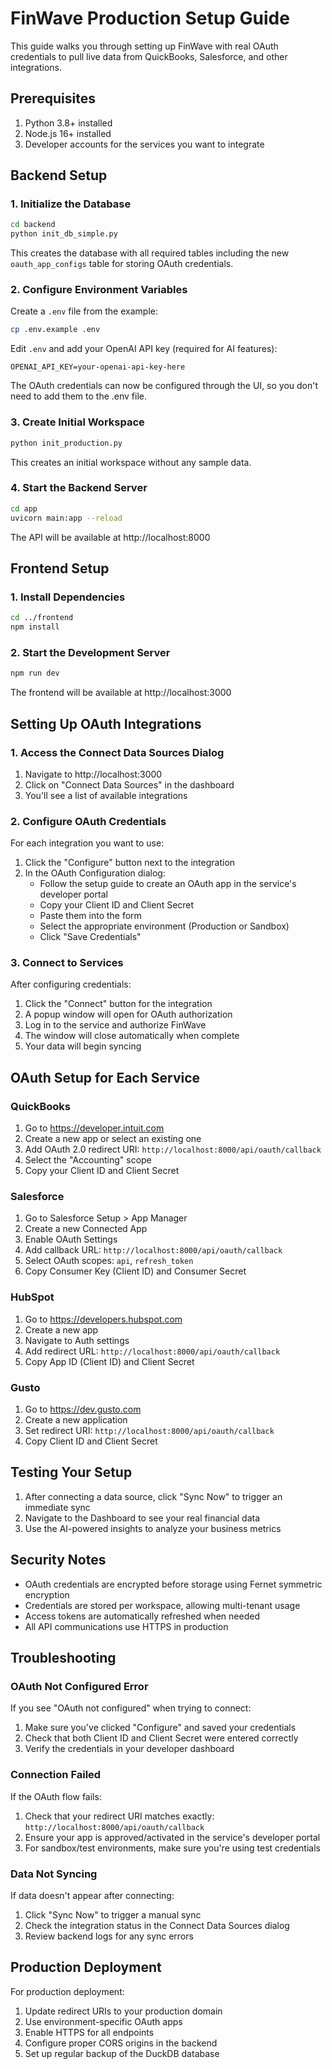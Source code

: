 # FinWave Production Setup Guide

This guide walks you through setting up FinWave with real OAuth credentials to pull live data from QuickBooks, Salesforce, and other integrations.

## Prerequisites

1. Python 3.8+ installed
2. Node.js 16+ installed
3. Developer accounts for the services you want to integrate

## Backend Setup

### 1. Initialize the Database

```bash
cd backend
python init_db_simple.py
```

This creates the database with all required tables including the new `oauth_app_configs` table for storing OAuth credentials.

### 2. Configure Environment Variables

Create a `.env` file from the example:

```bash
cp .env.example .env
```

Edit `.env` and add your OpenAI API key (required for AI features):

```
OPENAI_API_KEY=your-openai-api-key-here
```

The OAuth credentials can now be configured through the UI, so you don't need to add them to the .env file.

### 3. Create Initial Workspace

```bash
python init_production.py
```

This creates an initial workspace without any sample data.

### 4. Start the Backend Server

```bash
cd app
uvicorn main:app --reload
```

The API will be available at http://localhost:8000

## Frontend Setup

### 1. Install Dependencies

```bash
cd ../frontend
npm install
```

### 2. Start the Development Server

```bash
npm run dev
```

The frontend will be available at http://localhost:3000

## Setting Up OAuth Integrations

### 1. Access the Connect Data Sources Dialog

1. Navigate to http://localhost:3000
2. Click on "Connect Data Sources" in the dashboard
3. You'll see a list of available integrations

### 2. Configure OAuth Credentials

For each integration you want to use:

1. Click the "Configure" button next to the integration
2. In the OAuth Configuration dialog:
   - Follow the setup guide to create an OAuth app in the service's developer portal
   - Copy your Client ID and Client Secret
   - Paste them into the form
   - Select the appropriate environment (Production or Sandbox)
   - Click "Save Credentials"

### 3. Connect to Services

After configuring credentials:

1. Click the "Connect" button for the integration
2. A popup window will open for OAuth authorization
3. Log in to the service and authorize FinWave
4. The window will close automatically when complete
5. Your data will begin syncing

## OAuth Setup for Each Service

### QuickBooks

1. Go to https://developer.intuit.com
2. Create a new app or select an existing one
3. Add OAuth 2.0 redirect URI: `http://localhost:8000/api/oauth/callback`
4. Select the "Accounting" scope
5. Copy your Client ID and Client Secret

### Salesforce

1. Go to Salesforce Setup > App Manager
2. Create a new Connected App
3. Enable OAuth Settings
4. Add callback URL: `http://localhost:8000/api/oauth/callback`
5. Select OAuth scopes: `api`, `refresh_token`
6. Copy Consumer Key (Client ID) and Consumer Secret

### HubSpot

1. Go to https://developers.hubspot.com
2. Create a new app
3. Navigate to Auth settings
4. Add redirect URL: `http://localhost:8000/api/oauth/callback`
5. Copy App ID (Client ID) and Client Secret

### Gusto

1. Go to https://dev.gusto.com
2. Create a new application
3. Set redirect URI: `http://localhost:8000/api/oauth/callback`
4. Copy Client ID and Client Secret

## Testing Your Setup

1. After connecting a data source, click "Sync Now" to trigger an immediate sync
2. Navigate to the Dashboard to see your real financial data
3. Use the AI-powered insights to analyze your business metrics

## Security Notes

- OAuth credentials are encrypted before storage using Fernet symmetric encryption
- Credentials are stored per workspace, allowing multi-tenant usage
- Access tokens are automatically refreshed when needed
- All API communications use HTTPS in production

## Troubleshooting

### OAuth Not Configured Error

If you see "OAuth not configured" when trying to connect:
1. Make sure you've clicked "Configure" and saved your credentials
2. Check that both Client ID and Client Secret were entered correctly
3. Verify the credentials in your developer dashboard

### Connection Failed

If the OAuth flow fails:
1. Check that your redirect URI matches exactly: `http://localhost:8000/api/oauth/callback`
2. Ensure your app is approved/activated in the service's developer portal
3. For sandbox/test environments, make sure you're using test credentials

### Data Not Syncing

If data doesn't appear after connecting:
1. Click "Sync Now" to trigger a manual sync
2. Check the integration status in the Connect Data Sources dialog
3. Review backend logs for any sync errors

## Production Deployment

For production deployment:
1. Update redirect URIs to your production domain
2. Use environment-specific OAuth apps
3. Enable HTTPS for all endpoints
4. Configure proper CORS origins in the backend
5. Set up regular backup of the DuckDB database